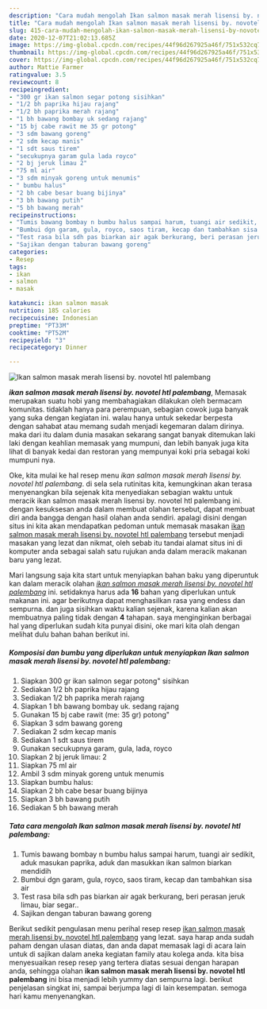 ```yaml
---
description: "Cara mudah mengolah Ikan salmon masak merah lisensi by. novotel htl palembang yang simpel"
title: "Cara mudah mengolah Ikan salmon masak merah lisensi by. novotel htl palembang yang simpel"
slug: 415-cara-mudah-mengolah-ikan-salmon-masak-merah-lisensi-by-novotel-htl-palembang-yang-simpel
date: 2020-12-07T21:02:13.685Z
image: https://img-global.cpcdn.com/recipes/44f96d267925a46f/751x532cq70/ikan-salmon-masak-merah-lisensi-by-novotel-htl-palembang-foto-resep-utama.jpg
thumbnail: https://img-global.cpcdn.com/recipes/44f96d267925a46f/751x532cq70/ikan-salmon-masak-merah-lisensi-by-novotel-htl-palembang-foto-resep-utama.jpg
cover: https://img-global.cpcdn.com/recipes/44f96d267925a46f/751x532cq70/ikan-salmon-masak-merah-lisensi-by-novotel-htl-palembang-foto-resep-utama.jpg
author: Mattie Farmer
ratingvalue: 3.5
reviewcount: 8
recipeingredient:
- "300 gr ikan salmon segar potong sisihkan"
- "1/2 bh paprika hijau rajang"
- "1/2 bh paprika merah rajang"
- "1 bh bawang bombay uk sedang rajang"
- "15 bj cabe rawit me 35 gr potong"
- "3 sdm bawang goreng"
- "2 sdm kecap manis"
- "1 sdt saus tirem"
- "secukupnya garam gula lada royco"
- "2 bj jeruk limau 2"
- "75 ml air"
- "3 sdm minyak goreng untuk menumis"
- " bumbu halus"
- "2 bh cabe besar buang bijinya"
- "3 bh bawang putih"
- "5 bh bawang merah"
recipeinstructions:
- "Tumis bawang bombay n bumbu halus sampai harum, tuangi air sedikit, aduk masukan paprika, aduk dan masukkan ikan salmon biarkan mendidih"
- "Bumbui dgn garam, gula, royco, saos tiram, kecap dan tambahkan sisa air"
- "Test rasa bila sdh pas biarkan air agak berkurang, beri perasan jeruk limau, biar segar.."
- "Sajikan dengan taburan bawang goreng"
categories:
- Resep
tags:
- ikan
- salmon
- masak

katakunci: ikan salmon masak 
nutrition: 185 calories
recipecuisine: Indonesian
preptime: "PT33M"
cooktime: "PT52M"
recipeyield: "3"
recipecategory: Dinner

---
```



![Ikan salmon masak merah lisensi by. novotel htl palembang](https://img-global.cpcdn.com/recipes/44f96d267925a46f/751x532cq70/ikan-salmon-masak-merah-lisensi-by-novotel-htl-palembang-foto-resep-utama.jpg)

<b><i>ikan salmon masak merah lisensi by. novotel htl palembang</i></b>, Memasak merupakan suatu hobi yang membahagiakan dilakukan oleh bermacam komunitas. tidaklah hanya para perempuan, sebagian cowok juga banyak yang suka dengan kegiatan ini. walau hanya untuk sekedar berpesta dengan sahabat atau memang sudah menjadi kegemaran dalam dirinya. maka dari itu dalam dunia masakan sekarang sangat banyak ditemukan laki laki dengan keahlian memasak yang mumpuni, dan lebih banyak juga kita lihat di banyak kedai dan restoran yang mempunyai koki pria sebagai koki mumpuni nya.

Oke, kita mulai ke hal resep menu <i>ikan salmon masak merah lisensi by. novotel htl palembang</i>. di sela sela rutinitas kita, kemungkinan akan terasa menyenangkan bila sejenak kita menyediakan sebagian waktu untuk meracik ikan salmon masak merah lisensi by. novotel htl palembang ini. dengan kesuksesan anda dalam membuat olahan tersebut, dapat membuat diri anda bangga dengan hasil olahan anda sendiri. apalagi disini dengan situs ini kita akan mendapatkan pedoman untuk memasak masakan <u>ikan salmon masak merah lisensi by. novotel htl palembang</u> tersebut menjadi masakan yang lezat dan nikmat, oleh sebab itu tandai alamat situs ini di komputer anda sebagai salah satu rujukan anda dalam meracik makanan baru yang lezat.




Mari langsung saja kita start untuk menyiapkan bahan baku yang diperuntuk kan dalam meracik olahan <u><i>ikan salmon masak merah lisensi by. novotel htl palembang</i></u> ini. setidaknya harus ada <b>16</b> bahan yang diperlukan untuk makanan ini. agar berikutnya dapat menghasilkan rasa yang endess dan sempurna. dan juga sisihkan waktu kalian sejenak, karena kalian akan membuatnya paling tidak dengan <b>4</b> tahapan. saya menginginkan berbagai hal yang diperlukan sudah kita punyai disini, oke mari kita olah dengan melihat dulu bahan bahan berikut ini.

<!--inarticleads1-->

##### Komposisi dan bumbu yang diperlukan untuk menyiapkan Ikan salmon masak merah lisensi by. novotel htl palembang:

1. Siapkan 300 gr ikan salmon segar potong&#34; sisihkan
1. Sediakan 1/2 bh paprika hijau rajang
1. Sediakan 1/2 bh paprika merah rajang
1. Siapkan 1 bh bawang bombay uk. sedang rajang
1. Gunakan 15 bj cabe rawit (me: 35 gr) potong&#34;
1. Siapkan 3 sdm bawang goreng
1. Sediakan 2 sdm kecap manis
1. Sediakan 1 sdt saus tirem
1. Gunakan secukupnya garam, gula, lada, royco
1. Siapkan 2 bj jeruk limau: 2
1. Siapkan 75 ml air
1. Ambil 3 sdm minyak goreng untuk menumis
1. Siapkan  bumbu halus:
1. Siapkan 2 bh cabe besar buang bijinya
1. Siapkan 3 bh bawang putih
1. Sediakan 5 bh bawang merah




<!--inarticleads2-->

##### Tata cara mengolah Ikan salmon masak merah lisensi by. novotel htl palembang:

1. Tumis bawang bombay n bumbu halus sampai harum, tuangi air sedikit, aduk masukan paprika, aduk dan masukkan ikan salmon biarkan mendidih
1. Bumbui dgn garam, gula, royco, saos tiram, kecap dan tambahkan sisa air
1. Test rasa bila sdh pas biarkan air agak berkurang, beri perasan jeruk limau, biar segar..
1. Sajikan dengan taburan bawang goreng




Berikut sedikit pengulasan menu perihal resep resep <u>ikan salmon masak merah lisensi by. novotel htl palembang</u> yang lezat. saya harap anda sudah paham dengan ulasan diatas, dan anda dapat memasak lagi di acara lain untuk di sajikan dalam aneka kegiatan family atau kolega anda. kita bisa menyesuaikan resep resep yang tertera diatas sesuai dengan harapan anda, sehingga olahan <b>ikan salmon masak merah lisensi by. novotel htl palembang</b> ini bisa menjadi lebih yummy dan sempurna lagi. berikut penjelasan singkat ini, sampai berjumpa lagi di lain kesempatan. semoga hari kamu menyenangkan.
